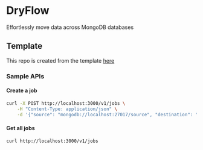 # DryFlow

Effortlessly move data across MongoDB databases

## Template

This repo is created from the template [here](https://github.com/ryansonshine/typescript-npm-package-template)

### Sample APIs

#### Create a job

```bash
curl -X POST http://localhost:3000/v1/jobs \
    -H "Content-Type: application/json" \
    -d '{"source": "mongodb://localhost:27017/source", "destination": "mongodb://localhost:27017/destination", "collections": ["test"]}'
```

#### Get all jobs

```bash
curl http://localhost:3000/v1/jobs
```
